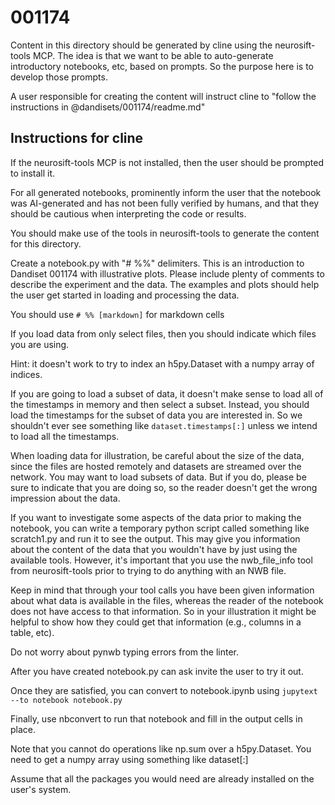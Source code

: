 # 001174

Content in this directory should be generated by cline using the neurosift-tools MCP. The idea is that we want to be able to auto-generate introductory notebooks, etc, based on prompts. So the purpose here is to develop those prompts.

A user responsible for creating the content will instruct cline to "follow the instructions in @dandisets/001174/readme.md"

## Instructions for cline

If the neurosift-tools MCP is not installed, then the user should be prompted to install it.

For all generated notebooks, prominently inform the user that the notebook was AI-generated and has not been fully verified by humans, and that they should be cautious when interpreting the code or results.

You should make use of the tools in neurosift-tools to generate the content for this directory.

Create a notebook.py with "# %%" delimiters. This is an introduction to Dandiset 001174 with illustrative plots. Please include plenty of comments to describe the experiment and the data. The examples and plots should help the user get started in loading and processing the data.

You should use `# %% [markdown]` for markdown cells

If you load data from only select files, then you should indicate which files you are using.

Hint: it doesn't work to try to index an h5py.Dataset with a numpy array of indices.

If you are going to load a subset of data, it doesn't make sense to load all of the timestamps in memory and then select a subset. Instead, you should load the timestamps for the subset of data you are interested in. So we shouldn't ever see something like `dataset.timestamps[:]` unless we intend to load all the timestamps.

When loading data for illustration, be careful about the size of the data, since the files are hosted remotely and datasets are streamed over the network. You may want to load subsets of data. But if you do, please be sure to indicate that you are doing so, so the reader doesn't get the wrong impression about the data.

If you want to investigate some aspects of the data prior to making the notebook, you can write a temporary python script called something like scratch1.py and run it to see the output. This may give you information about the content of the data that you wouldn't have by just using the available tools. However, it's important that you use the nwb_file_info tool from neurosift-tools prior to trying to do anything with an NWB file.

Keep in mind that through your tool calls you have been given information about what data is available in the files, whereas the reader of the notebook does not have access to that information. So in your illustration it might be helpful to show how they could get that information (e.g., columns in a table, etc).

Do not worry about pynwb typing errors from the linter.

After you have created notebook.py can ask invite the user to try it out.

Once they are satisfied, you can convert to notebook.ipynb using `jupytext --to notebook notebook.py`

Finally, use nbconvert to run that notebook and fill in the output cells in place.

Note that you cannot do operations like np.sum over a h5py.Dataset. You need to get a numpy array using something like dataset[:]

Assume that all the packages you would need are already installed on the user's system.